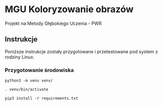 # MGU Koloryzowanie obrazów
Projekt na Metody Głębokiego Uczenia - PWR

## Instrukcje

Poniższe instrukcje zostały przygotowane i przetestowane pod system z rodziny Linux.

### Przygotowanie środowiska

```
python3 -m venv venv/
```

```
. venv/bin/activate
```

```
pip3 install -r requirements.txt
```
